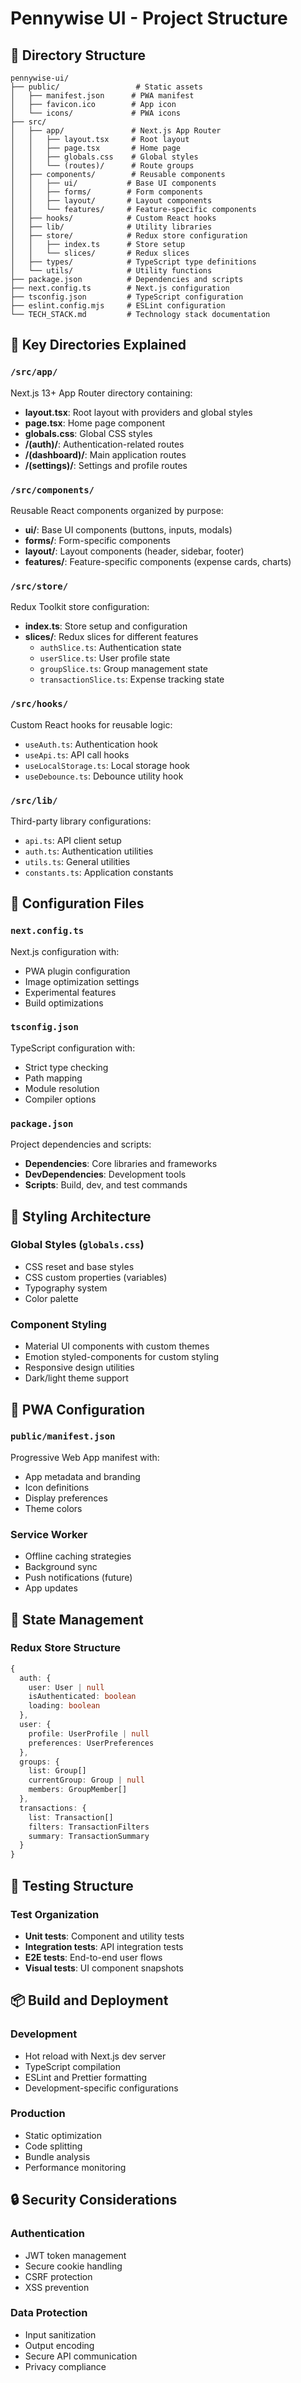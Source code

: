 # Pennywise UI - Project Structure

## 📁 Directory Structure

```
pennywise-ui/
├── public/                 # Static assets
│   ├── manifest.json      # PWA manifest
│   ├── favicon.ico        # App icon
│   └── icons/             # PWA icons
├── src/
│   ├── app/               # Next.js App Router
│   │   ├── layout.tsx     # Root layout
│   │   ├── page.tsx       # Home page
│   │   ├── globals.css    # Global styles
│   │   └── (routes)/      # Route groups
│   ├── components/        # Reusable components
│   │   ├── ui/           # Base UI components
│   │   ├── forms/        # Form components
│   │   ├── layout/       # Layout components
│   │   └── features/     # Feature-specific components
│   ├── hooks/            # Custom React hooks
│   ├── lib/              # Utility libraries
│   ├── store/            # Redux store configuration
│   │   ├── index.ts      # Store setup
│   │   └── slices/       # Redux slices
│   ├── types/            # TypeScript type definitions
│   └── utils/            # Utility functions
├── package.json          # Dependencies and scripts
├── next.config.ts        # Next.js configuration
├── tsconfig.json         # TypeScript configuration
├── eslint.config.mjs     # ESLint configuration
└── TECH_STACK.md         # Technology stack documentation
```

## 🎯 Key Directories Explained

### `/src/app/`
Next.js 13+ App Router directory containing:
- **layout.tsx**: Root layout with providers and global styles
- **page.tsx**: Home page component
- **globals.css**: Global CSS styles
- **/(auth)/**: Authentication-related routes
- **/(dashboard)/**: Main application routes
- **/(settings)/**: Settings and profile routes

### `/src/components/`
Reusable React components organized by purpose:
- **ui/**: Base UI components (buttons, inputs, modals)
- **forms/**: Form-specific components
- **layout/**: Layout components (header, sidebar, footer)
- **features/**: Feature-specific components (expense cards, charts)

### `/src/store/`
Redux Toolkit store configuration:
- **index.ts**: Store setup and configuration
- **slices/**: Redux slices for different features
  - `authSlice.ts`: Authentication state
  - `userSlice.ts`: User profile state
  - `groupSlice.ts`: Group management state
  - `transactionSlice.ts`: Expense tracking state

### `/src/hooks/`
Custom React hooks for reusable logic:
- `useAuth.ts`: Authentication hook
- `useApi.ts`: API call hooks
- `useLocalStorage.ts`: Local storage hook
- `useDebounce.ts`: Debounce utility hook

### `/src/lib/`
Third-party library configurations:
- `api.ts`: API client setup
- `auth.ts`: Authentication utilities
- `utils.ts`: General utilities
- `constants.ts`: Application constants

## 🔧 Configuration Files

### `next.config.ts`
Next.js configuration with:
- PWA plugin configuration
- Image optimization settings
- Experimental features
- Build optimizations

### `tsconfig.json`
TypeScript configuration with:
- Strict type checking
- Path mapping
- Module resolution
- Compiler options

### `package.json`
Project dependencies and scripts:
- **Dependencies**: Core libraries and frameworks
- **DevDependencies**: Development tools
- **Scripts**: Build, dev, and test commands

## 🎨 Styling Architecture

### Global Styles (`globals.css`)
- CSS reset and base styles
- CSS custom properties (variables)
- Typography system
- Color palette

### Component Styling
- Material UI components with custom themes
- Emotion styled-components for custom styling
- Responsive design utilities
- Dark/light theme support

## 📱 PWA Configuration

### `public/manifest.json`
Progressive Web App manifest with:
- App metadata and branding
- Icon definitions
- Display preferences
- Theme colors

### Service Worker
- Offline caching strategies
- Background sync
- Push notifications (future)
- App updates

## 🔄 State Management

### Redux Store Structure
```typescript
{
  auth: {
    user: User | null
    isAuthenticated: boolean
    loading: boolean
  },
  user: {
    profile: UserProfile | null
    preferences: UserPreferences
  },
  groups: {
    list: Group[]
    currentGroup: Group | null
    members: GroupMember[]
  },
  transactions: {
    list: Transaction[]
    filters: TransactionFilters
    summary: TransactionSummary
  }
}
```

## 🧪 Testing Structure

### Test Organization
- **Unit tests**: Component and utility tests
- **Integration tests**: API integration tests
- **E2E tests**: End-to-end user flows
- **Visual tests**: UI component snapshots

## 📦 Build and Deployment

### Development
- Hot reload with Next.js dev server
- TypeScript compilation
- ESLint and Prettier formatting
- Development-specific configurations

### Production
- Static optimization
- Code splitting
- Bundle analysis
- Performance monitoring

## 🔒 Security Considerations

### Authentication
- JWT token management
- Secure cookie handling
- CSRF protection
- XSS prevention

### Data Protection
- Input sanitization
- Output encoding
- Secure API communication
- Privacy compliance 